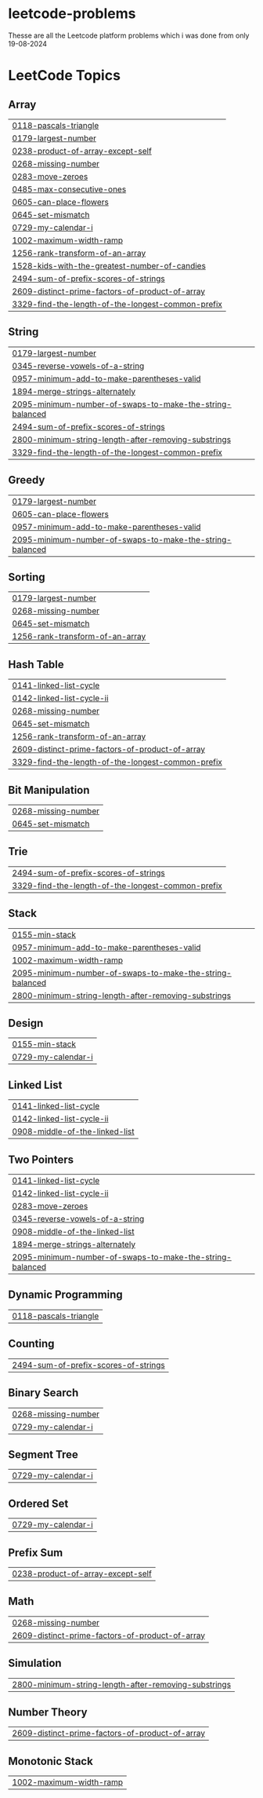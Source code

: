 # leetcode-problems

Thesse are all the Leetcode platform problems which i was done from only 19-08-2024 

<!---LeetCode Topics Start-->
# LeetCode Topics
## Array
|  |
| ------- |
| [0118-pascals-triangle](https://github.com/Santhu4/leetcode-problems/tree/master/0118-pascals-triangle) |
| [0179-largest-number](https://github.com/Santhu4/leetcode-problems/tree/master/0179-largest-number) |
| [0238-product-of-array-except-self](https://github.com/Santhu4/leetcode-problems/tree/master/0238-product-of-array-except-self) |
| [0268-missing-number](https://github.com/Santhu4/leetcode-problems/tree/master/0268-missing-number) |
| [0283-move-zeroes](https://github.com/Santhu4/leetcode-problems/tree/master/0283-move-zeroes) |
| [0485-max-consecutive-ones](https://github.com/Santhu4/leetcode-problems/tree/master/0485-max-consecutive-ones) |
| [0605-can-place-flowers](https://github.com/Santhu4/leetcode-problems/tree/master/0605-can-place-flowers) |
| [0645-set-mismatch](https://github.com/Santhu4/leetcode-problems/tree/master/0645-set-mismatch) |
| [0729-my-calendar-i](https://github.com/Santhu4/leetcode-problems/tree/master/0729-my-calendar-i) |
| [1002-maximum-width-ramp](https://github.com/Santhu4/leetcode-problems/tree/master/1002-maximum-width-ramp) |
| [1256-rank-transform-of-an-array](https://github.com/Santhu4/leetcode-problems/tree/master/1256-rank-transform-of-an-array) |
| [1528-kids-with-the-greatest-number-of-candies](https://github.com/Santhu4/leetcode-problems/tree/master/1528-kids-with-the-greatest-number-of-candies) |
| [2494-sum-of-prefix-scores-of-strings](https://github.com/Santhu4/leetcode-problems/tree/master/2494-sum-of-prefix-scores-of-strings) |
| [2609-distinct-prime-factors-of-product-of-array](https://github.com/Santhu4/leetcode-problems/tree/master/2609-distinct-prime-factors-of-product-of-array) |
| [3329-find-the-length-of-the-longest-common-prefix](https://github.com/Santhu4/leetcode-problems/tree/master/3329-find-the-length-of-the-longest-common-prefix) |
## String
|  |
| ------- |
| [0179-largest-number](https://github.com/Santhu4/leetcode-problems/tree/master/0179-largest-number) |
| [0345-reverse-vowels-of-a-string](https://github.com/Santhu4/leetcode-problems/tree/master/0345-reverse-vowels-of-a-string) |
| [0957-minimum-add-to-make-parentheses-valid](https://github.com/Santhu4/leetcode-problems/tree/master/0957-minimum-add-to-make-parentheses-valid) |
| [1894-merge-strings-alternately](https://github.com/Santhu4/leetcode-problems/tree/master/1894-merge-strings-alternately) |
| [2095-minimum-number-of-swaps-to-make-the-string-balanced](https://github.com/Santhu4/leetcode-problems/tree/master/2095-minimum-number-of-swaps-to-make-the-string-balanced) |
| [2494-sum-of-prefix-scores-of-strings](https://github.com/Santhu4/leetcode-problems/tree/master/2494-sum-of-prefix-scores-of-strings) |
| [2800-minimum-string-length-after-removing-substrings](https://github.com/Santhu4/leetcode-problems/tree/master/2800-minimum-string-length-after-removing-substrings) |
| [3329-find-the-length-of-the-longest-common-prefix](https://github.com/Santhu4/leetcode-problems/tree/master/3329-find-the-length-of-the-longest-common-prefix) |
## Greedy
|  |
| ------- |
| [0179-largest-number](https://github.com/Santhu4/leetcode-problems/tree/master/0179-largest-number) |
| [0605-can-place-flowers](https://github.com/Santhu4/leetcode-problems/tree/master/0605-can-place-flowers) |
| [0957-minimum-add-to-make-parentheses-valid](https://github.com/Santhu4/leetcode-problems/tree/master/0957-minimum-add-to-make-parentheses-valid) |
| [2095-minimum-number-of-swaps-to-make-the-string-balanced](https://github.com/Santhu4/leetcode-problems/tree/master/2095-minimum-number-of-swaps-to-make-the-string-balanced) |
## Sorting
|  |
| ------- |
| [0179-largest-number](https://github.com/Santhu4/leetcode-problems/tree/master/0179-largest-number) |
| [0268-missing-number](https://github.com/Santhu4/leetcode-problems/tree/master/0268-missing-number) |
| [0645-set-mismatch](https://github.com/Santhu4/leetcode-problems/tree/master/0645-set-mismatch) |
| [1256-rank-transform-of-an-array](https://github.com/Santhu4/leetcode-problems/tree/master/1256-rank-transform-of-an-array) |
## Hash Table
|  |
| ------- |
| [0141-linked-list-cycle](https://github.com/Santhu4/leetcode-problems/tree/master/0141-linked-list-cycle) |
| [0142-linked-list-cycle-ii](https://github.com/Santhu4/leetcode-problems/tree/master/0142-linked-list-cycle-ii) |
| [0268-missing-number](https://github.com/Santhu4/leetcode-problems/tree/master/0268-missing-number) |
| [0645-set-mismatch](https://github.com/Santhu4/leetcode-problems/tree/master/0645-set-mismatch) |
| [1256-rank-transform-of-an-array](https://github.com/Santhu4/leetcode-problems/tree/master/1256-rank-transform-of-an-array) |
| [2609-distinct-prime-factors-of-product-of-array](https://github.com/Santhu4/leetcode-problems/tree/master/2609-distinct-prime-factors-of-product-of-array) |
| [3329-find-the-length-of-the-longest-common-prefix](https://github.com/Santhu4/leetcode-problems/tree/master/3329-find-the-length-of-the-longest-common-prefix) |
## Bit Manipulation
|  |
| ------- |
| [0268-missing-number](https://github.com/Santhu4/leetcode-problems/tree/master/0268-missing-number) |
| [0645-set-mismatch](https://github.com/Santhu4/leetcode-problems/tree/master/0645-set-mismatch) |
## Trie
|  |
| ------- |
| [2494-sum-of-prefix-scores-of-strings](https://github.com/Santhu4/leetcode-problems/tree/master/2494-sum-of-prefix-scores-of-strings) |
| [3329-find-the-length-of-the-longest-common-prefix](https://github.com/Santhu4/leetcode-problems/tree/master/3329-find-the-length-of-the-longest-common-prefix) |
## Stack
|  |
| ------- |
| [0155-min-stack](https://github.com/Santhu4/leetcode-problems/tree/master/0155-min-stack) |
| [0957-minimum-add-to-make-parentheses-valid](https://github.com/Santhu4/leetcode-problems/tree/master/0957-minimum-add-to-make-parentheses-valid) |
| [1002-maximum-width-ramp](https://github.com/Santhu4/leetcode-problems/tree/master/1002-maximum-width-ramp) |
| [2095-minimum-number-of-swaps-to-make-the-string-balanced](https://github.com/Santhu4/leetcode-problems/tree/master/2095-minimum-number-of-swaps-to-make-the-string-balanced) |
| [2800-minimum-string-length-after-removing-substrings](https://github.com/Santhu4/leetcode-problems/tree/master/2800-minimum-string-length-after-removing-substrings) |
## Design
|  |
| ------- |
| [0155-min-stack](https://github.com/Santhu4/leetcode-problems/tree/master/0155-min-stack) |
| [0729-my-calendar-i](https://github.com/Santhu4/leetcode-problems/tree/master/0729-my-calendar-i) |
## Linked List
|  |
| ------- |
| [0141-linked-list-cycle](https://github.com/Santhu4/leetcode-problems/tree/master/0141-linked-list-cycle) |
| [0142-linked-list-cycle-ii](https://github.com/Santhu4/leetcode-problems/tree/master/0142-linked-list-cycle-ii) |
| [0908-middle-of-the-linked-list](https://github.com/Santhu4/leetcode-problems/tree/master/0908-middle-of-the-linked-list) |
## Two Pointers
|  |
| ------- |
| [0141-linked-list-cycle](https://github.com/Santhu4/leetcode-problems/tree/master/0141-linked-list-cycle) |
| [0142-linked-list-cycle-ii](https://github.com/Santhu4/leetcode-problems/tree/master/0142-linked-list-cycle-ii) |
| [0283-move-zeroes](https://github.com/Santhu4/leetcode-problems/tree/master/0283-move-zeroes) |
| [0345-reverse-vowels-of-a-string](https://github.com/Santhu4/leetcode-problems/tree/master/0345-reverse-vowels-of-a-string) |
| [0908-middle-of-the-linked-list](https://github.com/Santhu4/leetcode-problems/tree/master/0908-middle-of-the-linked-list) |
| [1894-merge-strings-alternately](https://github.com/Santhu4/leetcode-problems/tree/master/1894-merge-strings-alternately) |
| [2095-minimum-number-of-swaps-to-make-the-string-balanced](https://github.com/Santhu4/leetcode-problems/tree/master/2095-minimum-number-of-swaps-to-make-the-string-balanced) |
## Dynamic Programming
|  |
| ------- |
| [0118-pascals-triangle](https://github.com/Santhu4/leetcode-problems/tree/master/0118-pascals-triangle) |
## Counting
|  |
| ------- |
| [2494-sum-of-prefix-scores-of-strings](https://github.com/Santhu4/leetcode-problems/tree/master/2494-sum-of-prefix-scores-of-strings) |
## Binary Search
|  |
| ------- |
| [0268-missing-number](https://github.com/Santhu4/leetcode-problems/tree/master/0268-missing-number) |
| [0729-my-calendar-i](https://github.com/Santhu4/leetcode-problems/tree/master/0729-my-calendar-i) |
## Segment Tree
|  |
| ------- |
| [0729-my-calendar-i](https://github.com/Santhu4/leetcode-problems/tree/master/0729-my-calendar-i) |
## Ordered Set
|  |
| ------- |
| [0729-my-calendar-i](https://github.com/Santhu4/leetcode-problems/tree/master/0729-my-calendar-i) |
## Prefix Sum
|  |
| ------- |
| [0238-product-of-array-except-self](https://github.com/Santhu4/leetcode-problems/tree/master/0238-product-of-array-except-self) |
## Math
|  |
| ------- |
| [0268-missing-number](https://github.com/Santhu4/leetcode-problems/tree/master/0268-missing-number) |
| [2609-distinct-prime-factors-of-product-of-array](https://github.com/Santhu4/leetcode-problems/tree/master/2609-distinct-prime-factors-of-product-of-array) |
## Simulation
|  |
| ------- |
| [2800-minimum-string-length-after-removing-substrings](https://github.com/Santhu4/leetcode-problems/tree/master/2800-minimum-string-length-after-removing-substrings) |
## Number Theory
|  |
| ------- |
| [2609-distinct-prime-factors-of-product-of-array](https://github.com/Santhu4/leetcode-problems/tree/master/2609-distinct-prime-factors-of-product-of-array) |
## Monotonic Stack
|  |
| ------- |
| [1002-maximum-width-ramp](https://github.com/Santhu4/leetcode-problems/tree/master/1002-maximum-width-ramp) |
<!---LeetCode Topics End-->